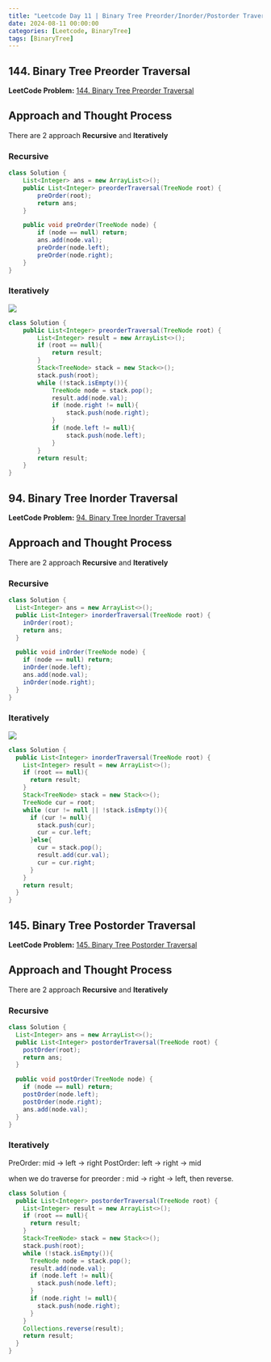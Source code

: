 ```yaml
---
title: "Leetcode Day 11 | Binary Tree Preorder/Inorder/Postorder Traversal"
date: 2024-08-11 00:00:00
categories: [Leetcode, BinaryTree]
tags: [BinaryTree]
---
```

## 144. Binary Tree Preorder Traversal
**LeetCode Problem:** [144. Binary Tree Preorder Traversal](https://leetcode.com/problems/binary-tree-preorder-traversal/description/?envType=problem-list-v2&envId=mzt8n1h6)

## Approach and Thought Process
There are 2 approach **Recursive** and **Iteratively**

### Recursive
```java
class Solution {
    List<Integer> ans = new ArrayList<>();
    public List<Integer> preorderTraversal(TreeNode root) {
        preOrder(root);
        return ans;
    }

    public void preOrder(TreeNode node) {
        if (node == null) return;
        ans.add(node.val);
        preOrder(node.left);
        preOrder(node.right);
    }
}
```

### Iteratively
![](https://code-thinking.cdn.bcebos.com/gifs/%E4%BA%8C%E5%8F%89%E6%A0%91%E5%89%8D%E5%BA%8F%E9%81%8D%E5%8E%86%EF%BC%88%E8%BF%AD%E4%BB%A3%E6%B3%95%EF%BC%89.gif)
```java
class Solution {
    public List<Integer> preorderTraversal(TreeNode root) {
        List<Integer> result = new ArrayList<>();
        if (root == null){
            return result;
        }
        Stack<TreeNode> stack = new Stack<>();
        stack.push(root);
        while (!stack.isEmpty()){
            TreeNode node = stack.pop();
            result.add(node.val);
            if (node.right != null){
                stack.push(node.right);
            }
            if (node.left != null){
                stack.push(node.left);
            }
        }
        return result;
    }
}
```


## 94. Binary Tree Inorder Traversal
**LeetCode Problem:** [94. Binary Tree Inorder Traversal](https://leetcode.com/problems/binary-tree-inorder-traversal/description/?envType=problem-list-v2&envId=mzt8n1h6)

## Approach and Thought Process
There are 2 approach **Recursive** and **Iteratively**

### Recursive

```java
class Solution {
  List<Integer> ans = new ArrayList<>();
  public List<Integer> inorderTraversal(TreeNode root) {
    inOrder(root);
    return ans;
  }

  public void inOrder(TreeNode node) {
    if (node == null) return;
    inOrder(node.left);
    ans.add(node.val);
    inOrder(node.right);
  }
}
```
### Iteratively
![](https://code-thinking.cdn.bcebos.com/gifs/%E4%BA%8C%E5%8F%89%E6%A0%91%E4%B8%AD%E5%BA%8F%E9%81%8D%E5%8E%86%EF%BC%88%E8%BF%AD%E4%BB%A3%E6%B3%95%EF%BC%89.gif)

```java
class Solution {
  public List<Integer> inorderTraversal(TreeNode root) {
    List<Integer> result = new ArrayList<>();
    if (root == null){
      return result;
    }
    Stack<TreeNode> stack = new Stack<>();
    TreeNode cur = root;
    while (cur != null || !stack.isEmpty()){
      if (cur != null){
        stack.push(cur);
        cur = cur.left;
      }else{
        cur = stack.pop();
        result.add(cur.val);
        cur = cur.right;
      }
    }
    return result;
  }
}
```


## 145. Binary Tree Postorder Traversal
**LeetCode Problem:** [145. Binary Tree Postorder Traversal](https://leetcode.com/problems/binary-tree-postorder-traversal/?envType=problem-list-v2&envId=mzt8n1h6)

## Approach and Thought Process
There are 2 approach **Recursive** and **Iteratively**

### Recursive

```java
class Solution {
  List<Integer> ans = new ArrayList<>();
  public List<Integer> postorderTraversal(TreeNode root) {
    postOrder(root);
    return ans;
  }

  public void postOrder(TreeNode node) {
    if (node == null) return;
    postOrder(node.left);
    postOrder(node.right);
    ans.add(node.val);
  }
}
```
### Iteratively
PreOrder: mid -> left -> right
PostOrder: left -> right -> mid

when we do traverse for preorder : mid -> right -> left, then reverse.

```java
class Solution {
  public List<Integer> postorderTraversal(TreeNode root) {
    List<Integer> result = new ArrayList<>();
    if (root == null){
      return result;
    }
    Stack<TreeNode> stack = new Stack<>();
    stack.push(root);
    while (!stack.isEmpty()){
      TreeNode node = stack.pop();
      result.add(node.val);
      if (node.left != null){
        stack.push(node.left);
      }
      if (node.right != null){
        stack.push(node.right);
      }
    }
    Collections.reverse(result);
    return result;
  }
}
```
